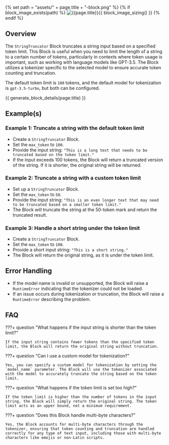 {% set path = "assets/" + page.title + "-block.png" %}
{% if block_image_exists(path) %}
![{{page.title}}]({{path}}){{ block_image_sizing() }}
{% endif %}

## Overview
The `StringTruncator` Block truncates a string input based on a specified token limit. This Block is useful when you need to limit the length of a string to a certain number of tokens, particularly in contexts where token usage is important, such as working with language models like GPT-3.5. The Block utilizes a tokenizer specific to the selected model to ensure accurate token counting and truncation.

The default token limit is `100` tokens, and the default model for tokenization is `gpt-3.5-turbo`, but both can be configured.

{{ generate_block_details(page.title) }}

## Example(s)

### Example 1: Truncate a string with the default token limit
- Create a `StringTruncator` Block.
- Set the `max_token` to `100`.
- Provide the input string: `"This is a long text that needs to be truncated based on the token limit."`
- If the input exceeds 100 tokens, the Block will return a truncated version of the string. If it is shorter, the original string will be returned.

### Example 2: Truncate a string with a custom token limit
- Set up a `StringTruncator` Block.
- Set the `max_token` to `50`.
- Provide the input string: `"This is an even longer text that may need to be truncated based on a smaller token limit."`
- The Block will truncate the string at the 50-token mark and return the truncated result.

### Example 3: Handle a short string under the token limit
- Create a `StringTruncator` Block.
- Set the `max_token` to `100`.
- Provide a short input string: `"This is a short string."`
- The Block will return the original string, as it is under the token limit.

## Error Handling
- If the model name is invalid or unsupported, the Block will raise a `RuntimeError` indicating that the tokenizer could not be loaded.
- If an issue occurs during tokenization or truncation, the Block will raise a `RuntimeError` describing the problem.

## FAQ

???+ question "What happens if the input string is shorter than the token limit?"
    
    If the input string contains fewer tokens than the specified token limit, the Block will return the original string without truncation.

???+ question "Can I use a custom model for tokenization?"
    
    Yes, you can specify a custom model for tokenization by setting the `model_name` parameter. The Block will use the tokenizer associated with the model to accurately truncate the string based on the token limit.

???+ question "What happens if the token limit is set too high?"
    
    If the token limit is higher than the number of tokens in the input string, the Block will simply return the original string. The token limit acts as an upper bound, not a minimum requirement.

???+ question "Does this Block handle multi-byte characters?"
    
    Yes, the Block accounts for multi-byte characters through the tokenizer, ensuring that token counting and truncation are handled correctly for any type of text input, including those with multi-byte characters like emojis or non-Latin scripts.